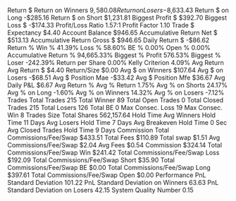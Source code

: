 Return $
Return on Winners
$9,580.08
Return on Losers
-$8,633.43
Return $ on Long
-$285.16
Return $ on Short
$1,231.81
Biggest Profit $
$392.70
Biggest Loss $
-$174.33
Profit/Loss Ratio
1.57:1
Profit Factor
1.10
Trade $ Expectancy
$4.40
Account Balance
$946.65
Accumulative Return Net $
$513.13
Accumulative Return Gross $
$946.65
Daily Return $
-$86.62
Return %
Win %
41.39%
Loss %
58.60%
BE %
0.00%
Open %
0.00%
Accumulative Return %
94,665.33%
Biggest % Profit
576.53%
Biggest % Loser
-242.39%
Return per Share
0.00%
Kelly Criterion
4.09%
Avg Return
Avg Return $
$4.40
Return/Size
$0.00
Avg $ on Winners
$107.64
Avg $ on Losers
-$68.51
Avg $ Position Mae
-$33.42
Avg $ Position Mfe
$36.67
Avg Daily P&L
$6.67
Avg Return %
Avg % Return
1.75%
Avg % on Shorts
24.17%
Avg % on Long
-1.60%
Avg % on Winners
14.32%
Avg % on Losers
-7.12%
Trades
Total Trades
215
Total Winner
89
Total Open Trades
0
Total Closed Trades
215
Total Losers
126
Total BE
0
Max Consec. Loss
19
Max Consec. Win
8
Trades Size
Total Shares
562,157.64
Hold Time
Avg Winners Hold Time
11 Days
Avg Losers Hold Time
7 Days
Avg Breakeven Hold Time
0 Sec
Avg Closed Trades Hold Time
9 Days
Commission
Total Commissions/Fee/Swap
$433.51
Total Fees
$110.89
Total swap
$1.51
Avg Commissions/Fee/Swap
$2.04
Avg Fees
$0.54
Commission
$324.14
Total Commissions/Fee/Swap Win
$241.42
Total Commissions/Fee/Swap Loss
$192.09
Total Commissions/Fee/Swap Short
$35.90
Total Commissions/Fee/Swap BE
$0.00
Total Commissions/Fee/Swap Long
$397.61
Total Commissions/Fee/Swap Open
$0.00
Performance
PnL Standard Deviation
101.22
PnL Standard Deviation on Winners
63.63
PnL Standard Deviation on Losers
42.15
System Quality Number
0.15
